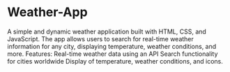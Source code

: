 # Weather-App

A simple and dynamic weather application built with HTML, CSS, and JavaScript. The app allows users to search for real-time weather information for any city, displaying temperature, weather conditions, and more.
Features:
Real-time weather data using an API
Search functionality for cities worldwide
Display of temperature, weather conditions, and icons.
